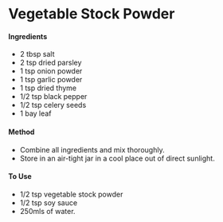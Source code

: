 # Vegetable Stock Powder
#### Ingredients
-   2 tbsp salt
-   2 tsp dried parsley
-   1 tsp onion powder
-   1 tsp garlic powder
-   1 tsp dried thyme
-   1/2 tsp black pepper
-   1/2 tsp celery seeds
-   1 bay leaf

#### Method
-   Combine all ingredients and mix thoroughly.
-   Store in an air-tight jar in a cool place out of direct sunlight.

#### To Use
-   1/2 tsp vegetable stock powder
-   1/2 tsp soy sauce
-   250mls of water.